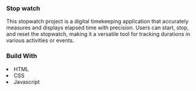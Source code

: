 <h3>Stop watch</h3>
<p>This stopwatch project is a digital timekeeping application that accurately measures and displays elapsed time with precision.
  Users can start, stop, and reset the stopwatch, making it a versatile tool for tracking durations in various activities or events.</p>
  <h3>Build With</h3>
  <li>HTML</li>
  <li>CSS</li>
  <li>Javascript</li>
  
  

  
